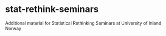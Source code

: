 # stat-rethink-seminars
Additional material for Statistical Rethinking Seminars at University of Inland Norway
